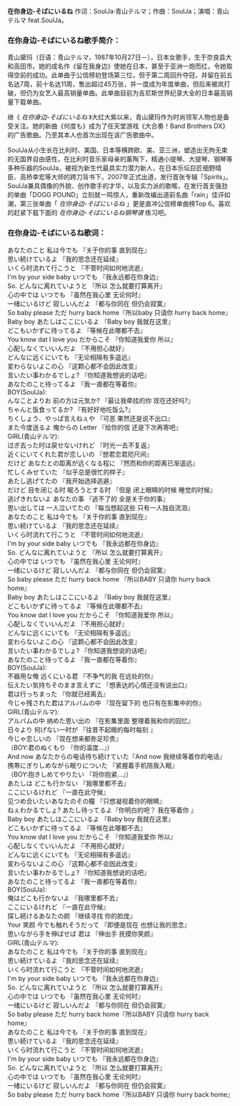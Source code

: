 

**在你身边-そばにいるね** 作词：SoulJa·青山テルマ；作曲：SoulJa；演唱：青山テルマ feat.SoulJa。

### 在你身边-そばにいるね歌手简介：

青山黛玛（日语：青山テルマ，1987年10月27日－），日本女歌手，生于奈良县大和高田市。她的成名作《留在我身边》使她在日本，甚至于亚洲一炮而红，令她取得空前的成功。此单曲于公信榜初登场第三位，但于第二周回升夺冠，并留在前五名达7周，前十名达11周，售出超过45万张，并一度成为年度单曲，但后来被岚打破，但仍为女艺人最高销量单曲。此单曲目前为吉尼斯世界纪录大全的日本最高销量下载单曲。

  

继《 _在你身边-そばにいるね_ 》大红大紫以来，青山黛玛作为时尚领军人物也是备受关注。她的新曲《何度も》成为了任天堂游戏《大合奏！Band
Brothers DX》的广告歌曲。乃至其本人也首次出现在该广告歌曲中。

  

SoulJa从小生长在比利时、美国、日本等横跨欧、美、亚三洲，塑造出无拘无束的无国界自由感性，在比利时音乐家母亲的薰陶下，精通小提琴、大提琴、钢琴等多种乐器的SoulJa，被视为新生代最具实力潜力新人，在日本乐坛巨匠细野晴臣、高桥幸宏等大师的跨刀背书下，2007年正式出道，发行首张专辑「Spirits」。SoulJa兼具偶像的外貌、创作歌手的才华，以及实力派的歌喉，在发行首支强劲的单曲「DOGG
POUND」立刻就一鸣惊人，重新改编出道前名曲「rain」佳评如潮，第三张单曲「 _在你身边-そばにいるね_ 」更是直冲公信榜单曲榜Top
6。喜欢的赶紧下载下面的 _在你身边-そばにいるね钢琴谱_ 练习吧。

### 在你身边-そばにいるね歌词：

あなたのこと 私は今でも 『关于你的事 直到现在』  
思い続けているよ 『我的思念还在延续』  
いくら时流れて行こうと 『不管时间如何地流逝』  
I'm by your side baby いつでも 『我永远都在你身边』  
So. どんなに离れていようと 『所以 怎么就要打算离开』  
心の中では いつでも 『虽然在我心里 无论何时』  
一绪にいるけど 寂しいんだよ 『都与你同在 但仍会寂寞』  
So baby please ただ hurry back home『所以baby 只请你 hurry back home』  
Baby boy あたしはここにいるよ 『Baby boy 我就在这里』  
どこもいかずに待ってるよ 『等候在此哪都不去』  
You know dat I love you だからこそ 『你知道我爱你 所以』  
心配しなくていいんだよ 『不用担心就好』  
どんなに远くにいても 『无论相隔有多遥远』  
変わらないよこの心 『这颗心都不会因此改变』  
言いたい事わかるでしょ? 『你知道我想说的话吧』  
あなたのこと待ってるよ 『我一直都在等着你』  
BOY(SoulJa):  
んなことよりお 前の方は元気か? 『最让我牵挂的你 现在还好吗?』  
ちゃんと饭食ってるか? 『有好好地吃饭么?』  
ちくしょう、やっぱ言えねぇや 『可恶 果然还是说不出口』  
また今度送るよ 俺からの Letter 『给你的信 还是下次再寄吧』  
GIRL(青山テルマ):  
过ぎ去った时は戻せないけれど 『时光一去不复返』  
近くにいてくれた君が恋しいの 『想君恋君咫尺间』  
だけど あなたとの距离が远くなる程に 『然而和你的距离已渐遥远』  
忙しくみせていた 『似乎总是很忙的样子』  
あたし逃げてたの 『我开始选择逃避』  
だけど 目を闭じる时 眠ろうとする时 『但是 闭上眼睛的时候 睡觉的时候』  
逃げきれないよ あなたの事 『逃不了的 全是关于你的事』  
思い出しては 一人泣いてたの 『每当想起这些 只有一人独自流泪』  
あなたのこと 私は今でも 『关于你的事 直到现在』  
思い続けているよ 『我的思念还在延续』  
いくら时流れて行こうと 『不管时间如何地流逝』  
I'm by your side baby いつでも 『我永远都在你身边』  
So. どんなに离れていようと 『所以 怎么就要打算离开』  
心の中では いつでも 『虽然在我心里 无论何时』  
一绪にいるけど 寂しいんだよ 『都与你同在 但仍会寂寞』  
So baby please ただ hurry back home 『所以BABY 只请你 hurry back home』  
Baby boy あたしはここにいるよ 『Baby boy 我就在这里』  
どこもいかずに待ってるよ 『等候在此哪都不去』  
You know dat I love you だからこそ 『你知道我爱你 所以』  
心配しなくていいんだよ 『不用担心就好』  
どんなに远くにいても 『无论相隔有多遥远』  
変わらないよこの心 『这颗心都不会因此改变』  
言いたい事わかるでしょ? 『你知道我想说的话吧』  
あなたのこと待ってるよ 『我一直都在等着你』  
BOY(SoulJa):  
不器用な俺 远くにいる君 『不争气的我 在远处的你』  
伝えたい気持ちそのまま言えずに 『想表达的心情还没有说出口』  
君は行っちまった 『你就已经离去』  
今じゃ残された君はアルバムの中 『现在留下的 也只有在影集中的你』  
GIRL(青山テルマ):  
アルバムの中 纳めた思い出の 『在影集里面 整理着我和你的回忆』  
日々より 何げない一时が 『往昔不起眼的每时每刻 』  
今じゃ恋しいの 『现在想来都弥足珍贵』  
（BOY:君のぬくもり 『你的温度...』）  
And now あなたからの电话待ち続けていた『And now 我继续等着你的电话』  
携帯にぎりしめながら眠りについた 『紧握着手机陪我入眠』  
（BOY:抱きしめてやりたい 『将你抱紧...』）  
あたしは どこも行かない 『我哪里都不去』  
ここにいるけれど 『一直在此守候』  
见つめ合いたいあなたのその瞳 『只想凝视着你的眼睛』  
ねぇわかるでしょ? あたし待ってるよ『你明白的吧？ 我在等着你 』  
Baby boy あたしはここにいるよ 『Baby boy 我就在这里』  
どこもいかずに待ってるよ 『等候在此哪都不去』  
You know dat I love you だからこそ 『你知道我爱你 所以』  
心配しなくていいんだよ 『不用担心就好』  
どんなに远くにいても 『无论相隔有多遥远』  
変わらないよこの心 『这颗心都不会因此改变』  
言いたい事わかるでしょ? 『你知道我想说的话吧』  
あなたのこと待ってるよ 『我一直都在等着你』  
BOY(SoulJa):  
俺はどこも行かないよ 『我哪里都不去』  
ここにいるけれど 『一直在此守候』  
探し続けるあなたの颜 『继续寻找 你的脸庞』  
Your 笑颜 今でも触れそうだって 『即便是现在 也想让我的思念』  
思いながら手を伸ばせば 君は 『伸出手 抚摸你笑颜』  
GIRL(青山テルマ):  
あなたのこと 私は今でも 『关于你的事 直到现在』  
思い続けているよ 『我的思念还在延续』  
いくら时流れて行こうと 『不管时间如何地流逝』  
I'm by your side baby いつでも 『我永远都在你身边』  
So. どんなに离れていようと 『所以 怎么就要打算离开』  
心の中では いつでも 『虽然在我心里 无论何时』  
一绪にいるけど 寂しいんだよ 『都与你同在 但仍会寂寞』  
So baby please ただ hurry back home『所以BABY 只请你 hurry back home』  
あなたのこと 私は今でも 『关于你的事 直到现在』  
思い続けているよ 『我的思念还在延续』  
いくら时流れて行こうと 『不管时间如何地流逝』  
I'm by your side baby いつでも 『我永远都在你身边』  
So. どんなに离れていようと 『所以 怎么就要打算离开』  
心の中では いつでも 『虽然在我心里 无论何时』  
一绪にいるけど 寂しいんだよ 『都与你同在 但仍会寂寞』  
So baby please ただ hurry back home『所以BABY 只请你 hurry back home』

